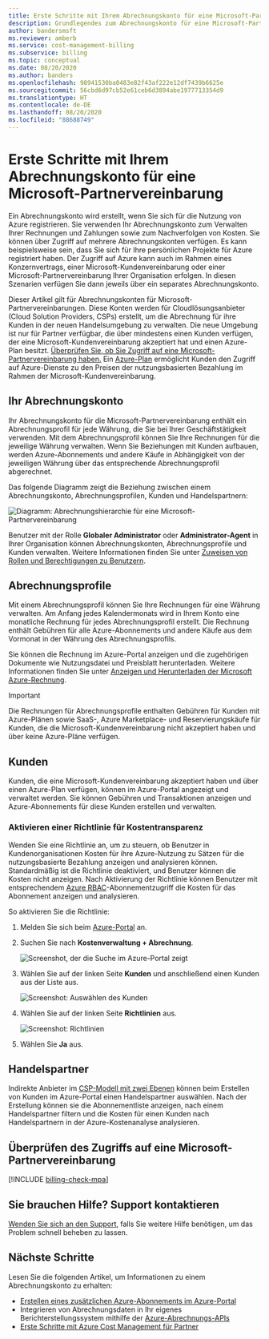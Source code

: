 ```yaml
---
title: Erste Schritte mit Ihrem Abrechnungskonto für eine Microsoft-Partnervereinbarung – Azure CSP
description: Grundlegendes zum Abrechnungskonto für eine Microsoft-Partnervereinbarung (CSP)
author: bandersmsft
ms.reviewer: amberb
ms.service: cost-management-billing
ms.subservice: billing
ms.topic: conceptual
ms.date: 08/20/2020
ms.author: banders
ms.openlocfilehash: 98941530ba0483e82f43af222e12df7439b6625e
ms.sourcegitcommit: 56cbd6d97cb52e61ceb6d3894abe1977713354d9
ms.translationtype: HT
ms.contentlocale: de-DE
ms.lasthandoff: 08/20/2020
ms.locfileid: "88688749"
---
```

# <a name="get-started-with-your-microsoft-partner-agreement-billing-account"></a>Erste Schritte mit Ihrem Abrechnungskonto für eine Microsoft-Partnervereinbarung

Ein Abrechnungskonto wird erstellt, wenn Sie sich für die Nutzung von Azure registrieren. Sie verwenden Ihr Abrechnungskonto zum Verwalten Ihrer Rechnungen und Zahlungen sowie zum Nachverfolgen von Kosten. Sie können über Zugriff auf mehrere Abrechnungskonten verfügen. Es kann beispielsweise sein, dass Sie sich für Ihre persönlichen Projekte für Azure registriert haben. Der Zugriff auf Azure kann auch im Rahmen eines Konzernvertrags, einer Microsoft-Kundenvereinbarung oder einer Microsoft-Partnervereinbarung Ihrer Organisation erfolgen. In diesen Szenarien verfügen Sie dann jeweils über ein separates Abrechnungskonto.

Dieser Artikel gilt für Abrechnungskonten für Microsoft-Partnervereinbarungen. Diese Konten werden für Cloudlösungsanbieter (Cloud Solution Providers, CSPs) erstellt, um die Abrechnung für ihre Kunden in der neuen Handelsumgebung zu verwalten. Die neue Umgebung ist nur für Partner verfügbar, die über mindestens einen Kunden verfügen, der eine Microsoft-Kundenvereinbarung akzeptiert hat und einen Azure-Plan besitzt. [Überprüfen Sie, ob Sie Zugriff auf eine Microsoft-Partnervereinbarung haben.](#check-access-to-a-microsoft-partner-agreement) Ein [Azure-Plan](https://azure.microsoft.com/pricing/purchase-options/microsoft-customer-agreement/) ermöglicht Kunden den Zugriff auf Azure-Dienste zu den Preisen der nutzungsbasierten Bezahlung im Rahmen der Microsoft-Kundenvereinbarung.

## <a name="your-billing-account"></a>Ihr Abrechnungskonto

Ihr Abrechnungskonto für die Microsoft-Partnervereinbarung enthält ein Abrechnungsprofil für jede Währung, die Sie bei Ihrer Geschäftstätigkeit verwenden. Mit dem Abrechnungsprofil können Sie Ihre Rechnungen für die jeweilige Währung verwalten. Wenn Sie Beziehungen mit Kunden aufbauen, werden Azure-Abonnements und andere Käufe in Abhängigkeit von der jeweiligen Währung über das entsprechende Abrechnungsprofil abgerechnet.

Das folgende Diagramm zeigt die Beziehung zwischen einem Abrechnungskonto, Abrechnungsprofilen, Kunden und Handelspartnern:

![Diagramm: Abrechnungshierarchie für eine Microsoft-Partnervereinbarung](./media/mpa-overview/mpa-hierarchy.svg)

Benutzer mit der Rolle **Globaler Administrator** oder **Administrator-Agent** in Ihrer Organisation können Abrechnungskonten, Abrechnungsprofile und Kunden verwalten. Weitere Informationen finden Sie unter [Zuweisen von Rollen und Berechtigungen zu Benutzern](https://docs.microsoft.com/partner-center/permissions-overview).

## <a name="billing-profiles"></a>Abrechnungsprofile

Mit einem Abrechnungsprofil können Sie Ihre Rechnungen für eine Währung verwalten. Am Anfang jedes Kalendermonats wird in Ihrem Konto eine monatliche Rechnung für jedes Abrechnungsprofil erstellt. Die Rechnung enthält Gebühren für alle Azure-Abonnements und andere Käufe aus dem Vormonat in der Währung des Abrechnungsprofils.

Sie können die Rechnung im Azure-Portal anzeigen und die zugehörigen Dokumente wie Nutzungsdatei und Preisblatt herunterladen. Weitere Informationen finden Sie unter [Anzeigen und Herunterladen der Microsoft Azure-Rechnung](download-azure-invoice.md).

> [!IMPORTANT]
>
> Die Rechnungen für Abrechnungsprofile enthalten Gebühren für Kunden mit Azure-Plänen sowie SaaS-, Azure Marketplace- und Reservierungskäufe für Kunden, die die Microsoft-Kundenvereinbarung nicht akzeptiert haben und über keine Azure-Pläne verfügen.

## <a name="customers"></a>Kunden

Kunden, die eine Microsoft-Kundenvereinbarung akzeptiert haben und über einen Azure-Plan verfügen, können im Azure-Portal angezeigt und verwaltet werden. Sie können Gebühren und Transaktionen anzeigen und Azure-Abonnements für diese Kunden erstellen und verwalten.

### <a name="enable-policy-to-give-visibility-into-cost"></a>Aktivieren einer Richtlinie für Kostentransparenz

Wenden Sie eine Richtlinie an, um zu steuern, ob Benutzer in Kundenorganisationen Kosten für ihre Azure-Nutzung zu Sätzen für die nutzungsbasierte Bezahlung anzeigen und analysieren können. Standardmäßig ist die Richtlinie deaktiviert, und Benutzer können die Kosten nicht anzeigen. Nach Aktivierung der Richtlinie können Benutzer mit entsprechendem [Azure RBAC](https://docs.microsoft.com/azure/role-based-access-control/overview)-Abonnementzugriff die Kosten für das Abonnement anzeigen und analysieren.

So aktivieren Sie die Richtlinie:

1. Melden Sie sich beim [Azure-Portal](https://portal.azure.com) an.

1. Suchen Sie nach **Kostenverwaltung + Abrechnung**.

   ![Screenshot, der die Suche im Azure-Portal zeigt](./media/mpa-overview/search-cmb.png)

1. Wählen Sie auf der linken Seite **Kunden** und anschließend einen Kunden aus der Liste aus.

   ![Screenshot: Auswählen des Kunden](./media/mpa-overview/mpa-customers.png)

1. Wählen Sie auf der linken Seite **Richtlinien** aus.

   ![Screenshot: Richtlinien](./media/mpa-overview/mpa-change-policy.png)

1. Wählen Sie **Ja** aus.

## <a name="resellers"></a>Handelspartner

Indirekte Anbieter im [CSP-Modell mit zwei Ebenen](https://docs.microsoft.com/partner-center) können beim Erstellen von Kunden im Azure-Portal einen Handelspartner auswählen. Nach der Erstellung können sie die Abonnementliste anzeigen, nach einem Handelspartner filtern und die Kosten für einen Kunden nach Handelspartnern in der Azure-Kostenanalyse analysieren.

## <a name="check-access-to-a-microsoft-partner-agreement"></a>Überprüfen des Zugriffs auf eine Microsoft-Partnervereinbarung
[!INCLUDE [billing-check-mpa](../../../includes/billing-check-mpa.md)]

## <a name="need-help-contact-support"></a>Sie brauchen Hilfe? Support kontaktieren

[Wenden Sie sich an den Support](https://portal.azure.com/?#blade/Microsoft_Azure_Support/HelpAndSupportBlade), falls Sie weitere Hilfe benötigen, um das Problem schnell beheben zu lassen.

## <a name="next-steps"></a>Nächste Schritte

Lesen Sie die folgenden Artikel, um Informationen zu einem Abrechnungskonto zu erhalten:

- [Erstellen eines zusätzlichen Azure-Abonnements im Azure-Portal](../manage/create-subscription.md)
- Integrieren von Abrechnungsdaten in Ihr eigenes Berichterstellungssystem mithilfe der [Azure-Abrechnungs-APIs](https://docs.microsoft.com/rest/api/billing/)
- [Erste Schritte mit Azure Cost Management für Partner](https://go.microsoft.com/fwlink/?linkid=2106482)
